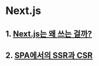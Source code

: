# Next.js
## 1. [Next.js는 왜 쓰는 걸까?](https://github.com/ghtjd626/Study/tree/master/React/Next.js/Next.js%EB%8A%94%20%EC%99%9C%20%EC%93%B0%EB%8A%94%20%EA%B1%B8%EA%B9%8C%3F)
## 2. [SPA에서의 SSR과 CSR](https://github.com/ghtjd626/Study/blob/master/React/Next.js/SPA%EC%97%90%EC%84%9C%EC%9D%98%20SSR%EA%B3%BC%20CSR)
